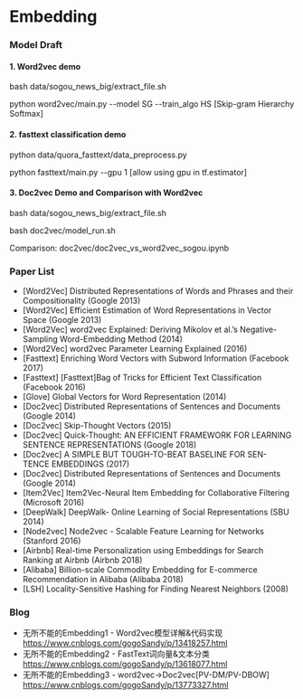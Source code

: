 # Embedding

### Model Draft

#### 1. Word2vec demo 
bash data/sogou_news_big/extract_file.sh

python word2vec/main.py --model SG --train_algo HS  [Skip-gram Hierarchy Softmax]

#### 2. fasttext classification demo
python data/quora_fasttext/data_preprocess.py

python fasttext/main.py --gpu 1 [allow using gpu in tf.estimator]

#### 3. Doc2vec Demo and Comparison with Word2vec
bash data/sogou_news_big/extract_file.sh

bash doc2vec/model_run.sh

Comparison: doc2vec/doc2vec_vs_word2vec_sogou.ipynb


### Paper List 
- [Word2Vec] Distributed Representations of Words and Phrases and their Compositionality (Google 2013)
- [Word2Vec] Efficient Estimation of Word Representations in Vector Space (Google 2013)
- [Word2Vec] word2vec Explained: Deriving Mikolov et al.’s Negative-Sampling Word-Embedding Method (2014)
- [Word2Vec] word2vec Parameter Learning Explained (2016)
- [Fasttext] Enriching Word Vectors with Subword Information (Facebook 2017)
- [Fasttext] [Fasttext]Bag of Tricks for Efficient Text Classification (Facebook 2016)
- [Glove] Global Vectors for Word Representation (2014)
- [Doc2vec] Distributed Representations of Sentences and Documents (Google 2014)
- [Doc2vec] Skip-Thought Vectors (2015)
- [Doc2vec] Quick-Thought: AN EFFICIENT FRAMEWORK FOR LEARNING SENTENCE REPRESENTATIONS (Google 2018)
- [Doc2vec] A SIMPLE BUT TOUGH-TO-BEAT BASELINE FOR SEN- TENCE EMBEDDINGS (2017)
- [Doc2vec] Distributed Representations of Sentences and Documents (Google 2014)
- [Item2Vec] Item2Vec-Neural Item Embedding for Collaborative Filtering (Microsoft 2016)
- [DeepWalk] DeepWalk- Online Learning of Social Representations (SBU 2014)
- [Node2vec] Node2vec - Scalable Feature Learning for Networks (Stanford 2016)
- [Airbnb] Real-time Personalization using Embeddings for Search Ranking at Airbnb (Airbnb 2018)
- [Alibaba] Billion-scale Commodity Embedding for E-commerce Recommendation in Alibaba (Alibaba 2018)
- [LSH] Locality-Sensitive Hashing for Finding Nearest Neighbors (2008)

### Blog 
- 无所不能的Embedding1 - Word2vec模型详解&代码实现 https://www.cnblogs.com/gogoSandy/p/13418257.html
- 无所不能的Embedding2 - FastText词向量&文本分类 https://www.cnblogs.com/gogoSandy/p/13618077.html
- 无所不能的Embedding3 - word2vec->Doc2vec[PV-DM/PV-DBOW] https://www.cnblogs.com/gogoSandy/p/13773327.html
